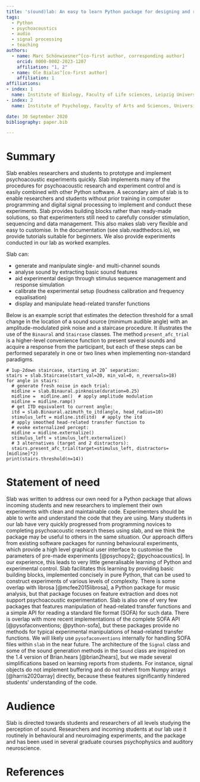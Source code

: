 ```yaml
---
title: 's(ound)lab: An easy to learn Python package for designing and running psychoacoustic experiments.'
tags:
  - Python
  - psychoacoustics
  - audio
  - signal processing
  - teaching
authors:
  - name: Marc Schönwiesner^[co-first author, corresponding author]
    orcid: 0000-0002-2023-1207
    affiliation: "1, 2"
  - name: Ole Bialas^[co-first author]
    affiliation: 1
affiliations:
- index: 1
  name: Institute of Biology, Faculty of Life sciences, Leipzig University, Germany
- index: 2
  name: Institute of Psychology, Faculty of Arts and Sciences, University of Montreal, Canada

date: 30 September 2020
bibliography: paper.bib

---
```

# Summary
Slab enables researchers and students to prototype and implement psychoacoustic experiments quickly. Slab implements many of the procedures for psychoacoustic research and experiment control and is easily combined with other Python software. A secondary aim of slab is to enable researchers and students without prior training in computer programming and digital signal processing to implement and conduct these experiments. Slab provides building blocks rather than ready-made solutions, so that experimenters still need to carefully consider stimulation, sequencing and data management. This also makes slab very flexible and easy to customise. In the documentation (see slab.readthedocs.io), we provide tutorials suitable for beginners. We also provide experiments conducted in our lab as worked examples.

Slab can:

- generate and manipulate single- and multi-channel sounds
- analyse sound by extracting basic sound features
- aid experimental design through stimulus sequence management and response simulation
- calibrate the experimental setup (loudness calibration and frequency equalisation)
- display and manipulate head-related transfer functions

Below is an example script that estimates the detection threshold for a small change in the location of a sound source (minimum audible angle) with an amplitude-modulated pink noise and a staircase procedure. It illustrates the use of the `Binaural` and `Staircase` classes. The method `present_afc_trial` is a higher-level convenience function to present several sounds and acquire a response from the participant, but each of these steps can be performed separately in one or two lines when implementing non-standard paradigms.
```
# 1up-2down staircase, starting at 20˚ separation:
stairs = slab.Staircase(start_val=20, min_val=0, n_reversals=18)
for angle in stairs:
  # generate fresh noise in each trial:
  midline = slab.Binaural.pinknoise(duration=0.25)
  midline =  midline.am()  # apply amplitude modulation
  midline = midline.ramp()
  # get ITD equivalent to current angle:
  itd = slab.Binaural.azimuth_to_itd(angle, head_radius=10)
  stimulus_left = midline.itd(itd)  # apply the itd
  # apply smoothed head-related transfer function to
  # evoke externalized percept:
  midline = midline.externalize()
  stimulus_left = stimulus_left.externalize()
  # 3 alternatives (target and 2 distractors):
  stairs.present_afc_trial(target=stimulus_left, distractors=[midline]*2)
print(stairs.threshold(n=14))
```

# Statement of need
Slab was written to address our own need for a Python package that allows incoming students and new researchers to implement their own experiments with clean and maintainable code. Experimenters should be able to write and understand the code that they are using. Many students in our lab have very quickly progressed from programming novices to completing psychoacoustic research theses using slab, and we think the package may be useful to others in the same situation. Our approach differs from existing software packages for running behavioural experiments, which provide a high level graphical user interface to customise the parameters of pre-made experiments [@psychopy2; @pychoacoustics]. In our experience, this leads to very little generalisable learning of Python and experimental control. Slab facilitates this learning by providing basic building blocks, implemented concisely in pure Python, that can be used to construct experiments of various levels of complexity.
There is some overlap with librosa [@mcfee2015librosa], a Python package for music analysis, but that package focuses on feature extraction and does not support psychoacoustic experimentation.
Slab is also one of very few packages that features manipulation of head-related transfer functions and a simple API for reading a standard file format (SOFA) for such data. There is overlap with more recent implementations of the complete SOFA API [@pysofaconventions; @python-sofa], but these packages provide no methods for typical experimental manipulations of head-related transfer functions. We will likely use `pysofaconventions` internally for handling SOFA files within `slab` in the near future.
The architecture of the `Signal` class and some of the sound generation methods in the `Sound` class are inspired on the 1.4 version of Brian.hears [@brian2hears], but we made several simplifications based on learning reports from students. For instance, signal objects do not implement buffering and do not inherit from Numpy arrays [@harris2020array] directly, because these features significantly hindered students' understanding of the code.

# Audience
Slab is directed towards students and researchers of all levels studying the perception of sound.
Researchers and incoming students at our lab use it routinely in behavioural and neuroimaging experiments, and the package and has been used in several graduate courses psychophysics and auditory neuroscience.

# References
